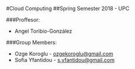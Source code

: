 #Cloud Computing 
##Spring Semester 2018 - UPC

###Proffesor:
* Angel Toribio-González 

###Group Members:
* Ozge Koroglu - [ozgekoroglu@gmail.com](mailto:ozgekoroglou@gmail.com)
* Sofia Yfantidou - [s.yfantidou@gmail.com](mailto:s.yfantidou@gmail.com)
